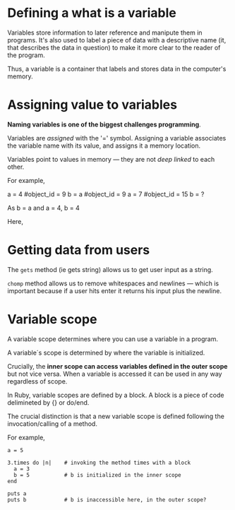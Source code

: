 # Defining a what is a variable

Variables store information to later reference and manipute them in programs. It's also used to label a piece of data with a descriptive name (it, that describes the data in question) to make it more clear to the reader of the program.

Thus, a variable is a container that labels and stores data in the computer's memory.

# Assigning value to variables

**Naming variables is one of the biggest challenges programming**.

Variables are *assigned* with the '=' symbol. Assigning a variable associates the variable name with its value, and assigns it a memory location.

Variables point to values in memory — they are not *deep linked* to each other.

For example,

a = 4 #object_id = 9
b = a #object_id = 9
a = 7 #object_id = 15
b = ?

As b = a and a = 4, b = 4 

Here,

# Getting data from users

The `gets` method (ie gets string) allows us to get user input as a string.

`chomp` method allows us to remove whitespaces and newlines — which is important because if a user hits enter it returns his input plus the newline.

# Variable scope

A variable scope determines where you can use a variable in a program.

A variable´s scope is determined by where the variable is initialized.

Crucially, the **inner scope can access variables defined in the outer scope** but not vice versa. When a variable is accessed it can be used in any way regardless of scope.

In Ruby, variable scopes are defined by a block. A block is a piece of code delimineted by {} or do/end. 

The crucial distinction is that a new variable scope is defined following the invocation/calling of a method.

For example,
~~~
a = 5

3.times do |n|    # invoking the method times with a block
  a = 3
  b = 5           # b is initialized in the inner scope
end

puts a
puts b            # b is inaccessible here, in the outer scope?
~~~